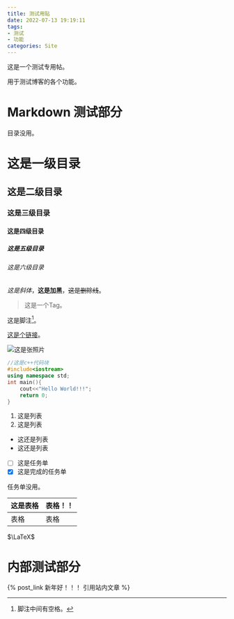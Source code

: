 ```yaml
---
title: 测试用贴
date: 2022-07-13 19:19:11
tags: 
- 测试
- 功能
categories: Site
---
```


这是一个测试专用帖。

用于测试博客的各个功能。

<!--more-->

# Markdown 测试部分

目录没用。

# 这是一级目录
## 这是二级目录
### 这是三级目录
#### 这是四级目录
##### 这是五级目录
###### 这是六级目录

*这是斜体*，**这是加黑**，~~这是删除线~~。

> 这是一个Tag。

这是脚注[^1]。

[这是个链接](https://dumblog.top/)。

![这是张照片](https://dumblog.top/favicon.ico)

```cpp
//这是c++代码块
#include<iostream>
using namespace std;
int main(){
	cout<<"Hello World!!!";
	return 0;
}
```

1. 这是列表
2. 这是列表

- 这还是列表
- 这还是列表

- [ ] 这是任务单
- [x] 这是完成的任务单

任务单没用。

这是表格 | 表格！！
----- | -----
表格 | 表格

$\LaTeX$

[^1]: 脚注中间有空格。

# 内部测试部分

{% post_link 新年好！！！ 引用站内文章 %}

